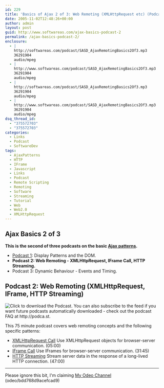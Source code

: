 ```yaml
---
id: 229
title: 'Basics of Ajax 2 of 3: Web Remoting (XMLHttpRequest etc) (Podcast)'
date: 2005-11-02T12:48:26+00:00
author: admin
layout: post
guid: http://www.softwareas.com/ajax-basics-podcast-2
permalink: /ajax-basics-podcast-2/
enclosure:
  - |
    http://softwareas.com/podcast/SASD_AjaxRemotingBasics2Of3.mp3
    36291904
    audio/mpeg
  - |
    http://www.softwareas.com/podcast/SASD_AjaxRemotingBasics2Of3.mp3
    36291904
    audio/mpeg
  - |
    http://softwareas.com/podcast/SASD_AjaxRemotingBasics2Of3.mp3
    36291904
    audio/mpeg
  - |
    http://www.softwareas.com/podcast/SASD_AjaxRemotingBasics2Of3.mp3
    36291904
    audio/mpeg
dsq_thread_id:
  - "375572703"
  - "375572703"
categories:
  - Links
  - Podcast
  - SoftwareDev
tags:
  - AjaxPatterns
  - HTTP
  - IFrame
  - Javascript
  - Links
  - Podcast
  - Remote Scripting
  - Remoting
  - Software
  - Streaming
  - Tutorial
  - Web
  - Web2.0
  - XMLHttpRequest
---
```

<h2>Ajax Basics 2 of 3</h2>

**This is the second of three podcasts on the basic [Ajax patterns](http://ajaxpatterns.org).** 

* [Podcast 1](http://www.softwareas.com/ajax-basics-podcast-1): Display Patterns and the DOM.
* **Podcast 2: Web Remoting - XMLHttpRequest, IFrame Call, HTTP Streaming.**
* Podcast 3: Dynamic Behaviour - Events and Timing.

<h2>Podcast 2: Web Remoting (XMLHttpRequest, IFrame, HTTP Streaming)</h2>

<a href="http://www.softwareas.com/podcast/SASD_AjaxRemotingBasics2Of3.mp3"
title="Click to download the Podcast and play it on your computer."
style="text-decoration: none;"><img src="/images/aquapodcastfileicon.gif"
border="0" alt="Click to download the Podcast. You can also subscribe to the
feed if you want future podcasts automatically downloaded - check out the
podcast FAQ at http://podca.st." border="0"/></a>

This 75 minute podcast covers web remoting concepts and the following specific patterns:

* [XMLHttpRequest Call](http://ajaxpatterns.org/XMLHttpRequest_Call) Use XMLHttpRequest objects for browser-server communication. (05:00)
* [IFrame Call](http://ajaxpatterns.org/IFrame_Call) Use IFrames for browser-server communication. (31:45)
* [HTTP Streaming](http://ajaxpatterns.org/HTTP_Streaming) Stream server data in the response of a long-lived HTTP connection. (47:00)

<span style="display:none"><hr />Please ignore this bit, I'm claiming 
<a href="http://odeo.com/claim/feed/bdd768d9acefcad9">My Odeo Channel</a> (odeo/bdd768d9acefcad9)</span>